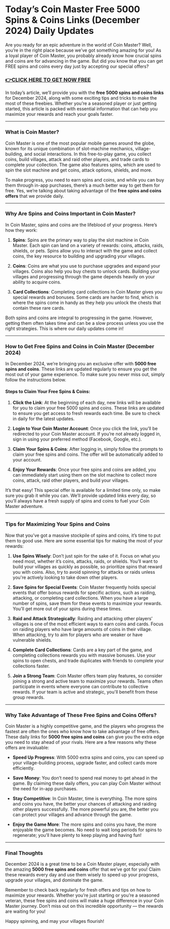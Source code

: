 # Today’s Coin Master Free 5000 Spins & Coins Links (December 2024) Daily Updates

Are you ready for an epic adventure in the world of Coin Master? Well, you’re in the right place because we’ve got something amazing for you! As a loyal player of Coin Master, you probably already know how crucial spins and coins are for advancing in the game. But did you know that you can get FREE spins and coins every day just by accepting our special offers? 

### [👉CLICK HERE TO GET NOW FREE](https://freeforyou.xyz/coin/master/)

In today’s article, we’ll provide you with the **free 5000 spins and coins links** for December 2024, along with some exciting tips and tricks to make the most of these freebies. Whether you’re a seasoned player or just getting started, this article is packed with essential information that can help you maximize your rewards and reach your goals faster.

---

### **What is Coin Master?**

Coin Master is one of the most popular mobile games around the globe, known for its unique combination of slot-machine mechanics, village-building, and social interactions. In this free-to-play game, you collect coins, build villages, attack and raid other players, and trade cards to complete your collection. The game also features spins, which are used to spin the slot machine and get coins, attack options, shields, and more.

To make progress, you need to earn spins and coins, and while you can buy them through in-app purchases, there’s a much better way to get them for free. Yes, we’re talking about taking advantage of the **free spins and coins offers** that we provide daily.

---

### **Why Are Spins and Coins Important in Coin Master?**

In Coin Master, spins and coins are the lifeblood of your progress. Here’s how they work:

1. **Spins**: Spins are the primary way to play the slot machine in Coin Master. Each spin can land on a variety of rewards: coins, attacks, raids, shields, or pets. Spins allow you to interact with the game and collect coins, the key resource to building and upgrading your villages.

2. **Coins**: Coins are what you use to purchase upgrades and expand your villages. Coins also help you buy chests to unlock cards. Building your villages and progressing through the game depends heavily on your ability to acquire coins. 

3. **Card Collections**: Completing card collections in Coin Master gives you special rewards and bonuses. Some cards are harder to find, which is where the spins come in handy as they help you unlock the chests that contain these rare cards.

Both spins and coins are integral to progressing in the game. However, getting them often takes time and can be a slow process unless you use the right strategies. This is where our daily updates come in!

---

### **How to Get Free Spins and Coins in Coin Master (December 2024)**

In December 2024, we’re bringing you an exclusive offer with **5000 free spins and coins**. These links are updated regularly to ensure you get the most out of your game experience. To make sure you never miss out, simply follow the instructions below.

#### **Steps to Claim Your Free Spins & Coins:**

1. **Click the Link**: At the beginning of each day, new links will be available for you to claim your free 5000 spins and coins. These links are updated to ensure you get access to fresh rewards each time. Be sure to check in daily for the latest updates.
   
2. **Login to Your Coin Master Account**: Once you click the link, you’ll be redirected to your Coin Master account. If you’re not already logged in, sign in using your preferred method (Facebook, Google, etc.).
   
3. **Claim Your Spins & Coins**: After logging in, simply follow the prompts to claim your free spins and coins. The offer will be automatically added to your account.

4. **Enjoy Your Rewards**: Once your free spins and coins are added, you can immediately start using them on the slot machine to collect more coins, attack, raid other players, and build your villages.

It’s that easy! This special offer is available for a limited time only, so make sure you grab it while you can. We’ll provide updated links every day, so you’ll always have a fresh supply of spins and coins to fuel your Coin Master adventure.

---

### **Tips for Maximizing Your Spins and Coins**

Now that you’ve got a massive stockpile of spins and coins, it’s time to put them to good use. Here are some essential tips for making the most of your rewards:

1. **Use Spins Wisely**: Don’t just spin for the sake of it. Focus on what you need most, whether it’s coins, attacks, raids, or shields. You’ll want to build your villages as quickly as possible, so prioritize spins that reward you with coins. Also, try to avoid spinning for attacks or raids unless you're actively looking to take down other players.

2. **Save Spins for Special Events**: Coin Master frequently holds special events that offer bonus rewards for specific actions, such as raiding, attacking, or completing card collections. When you have a large number of spins, save them for these events to maximize your rewards. You’ll get more out of your spins during these times.

3. **Raid and Attack Strategically**: Raiding and attacking other players’ villages is one of the most efficient ways to earn coins and cards. Focus on raiding players who have large amounts of coins in their village. When attacking, try to aim for players who are weaker or have vulnerable shields.

4. **Complete Card Collections**: Cards are a key part of the game, and completing collections rewards you with massive bonuses. Use your spins to open chests, and trade duplicates with friends to complete your collections faster.

5. **Join a Strong Team**: Coin Master offers team play features, so consider joining a strong and active team to maximize your rewards. Teams often participate in events where everyone can contribute to collective rewards. If your team is active and strategic, you'll benefit from these group rewards.

---

### **Why Take Advantage of These Free Spins and Coins Offers?**

Coin Master is a highly competitive game, and the players who progress the fastest are often the ones who know how to take advantage of free offers. These daily links for **5000 free spins and coins** can give you the extra edge you need to stay ahead of your rivals. Here are a few reasons why these offers are invaluable:

- **Speed Up Progress**: With 5000 extra spins and coins, you can speed up your village-building process, upgrade faster, and collect cards more efficiently.
  
- **Save Money**: You don’t need to spend real money to get ahead in the game. By claiming these daily offers, you can play Coin Master without the need for in-app purchases.
  
- **Stay Competitive**: In Coin Master, time is everything. The more spins and coins you have, the better your chances of attacking and raiding other players successfully. The more powerful you are, the better you can protect your villages and advance through the game.

- **Enjoy the Game More**: The more spins and coins you have, the more enjoyable the game becomes. No need to wait long periods for spins to regenerate; you’ll have plenty to keep playing and having fun!

---

### **Final Thoughts**

December 2024 is a great time to be a Coin Master player, especially with the amazing **5000 free spins and coins** offer that we’ve got for you! Claim these rewards every day and use them wisely to speed up your progress, upgrade your villages, and dominate the game.

Remember to check back regularly for fresh offers and tips on how to maximize your rewards. Whether you’re just starting or you’re a seasoned veteran, these free spins and coins will make a huge difference in your Coin Master journey. Don’t miss out on this incredible opportunity — the rewards are waiting for you!

Happy spinning, and may your villages flourish!
